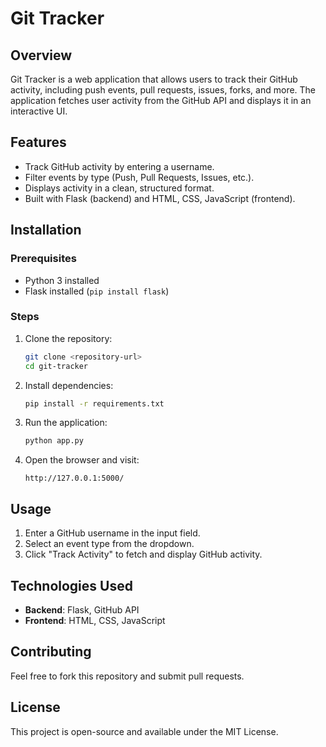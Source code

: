 # Git Tracker

## Overview
Git Tracker is a web application that allows users to track their GitHub activity, including push events, pull requests, issues, forks, and more. The application fetches user activity from the GitHub API and displays it in an interactive UI.

## Features
- Track GitHub activity by entering a username.
- Filter events by type (Push, Pull Requests, Issues, etc.).
- Displays activity in a clean, structured format.
- Built with Flask (backend) and HTML, CSS, JavaScript (frontend).

## Installation
### Prerequisites
- Python 3 installed
- Flask installed (`pip install flask`)

### Steps
1. Clone the repository:
   ```sh
   git clone <repository-url>
   cd git-tracker
   ```
2. Install dependencies:
   ```sh
   pip install -r requirements.txt
   ```
3. Run the application:
   ```sh
   python app.py
   ```
4. Open the browser and visit:
   ```
   http://127.0.0.1:5000/
   ```

## Usage
1. Enter a GitHub username in the input field.
2. Select an event type from the dropdown.
3. Click "Track Activity" to fetch and display GitHub activity.

## Technologies Used
- **Backend**: Flask, GitHub API
- **Frontend**: HTML, CSS, JavaScript

## Contributing
Feel free to fork this repository and submit pull requests.

## License
This project is open-source and available under the MIT License.

